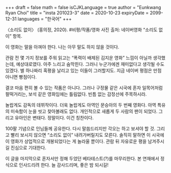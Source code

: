+++
draft = false
math = false
isCJKLanguage = true
author = "Eunkwang Ryan Choi"
title = "insta 201023-3"
date = 2020-10-23
expiryDate = 2099-12-31
languages = "한국어"
+++

〈소리도 없이〉 (홍의정, 2020). #비평/작품/영화 사진 출처: 네이버영화 “소리도 없이” 항목.

이 영화는 말을 아껴야 한다. 나는 아무 말도 하지 않을 것이다.

관람 전 몇 가지 정보를 주워 읽고는 “폭력이 배제된 김지운 영화” 느낌이 아닐까 생각했는데, 예상대로였다. 아주 느리고 숨막힌다. 그러니 누군가에겐 재미없다고 생각될 수도 있겠다. 별 하나짜리 혹평을 날리고 있는 이들이 그러할지도. 지금 네이버 평점은 만점 아니면 빵점이다.

결코 마음 편히 볼 수 있는 작품은 아니다. 그러나 구정물 같은 시국에 혼자 일목어처럼 펄떡거리는, 보석 같은 영화임에는 틀림없다. 빈틈 없는 감정선에 주목하시라.

놀랍게도 감독의 데뷔작이다. 더욱 놀랍게도 아역인 문승아의 두 번째 영화다. 아역 특유의 미숙함이 눈을 씻고 찾아볼래도 없다. 개인적으로 새롭게 두 사람의 팬이 되었다. 그리고 유아인은 변태다. 정말이다. 이건 칭찬이다.

100팔 기념으로 인님들께 공유한다. 다시 말씀드리지만 각오는 하고 보셔야 할 것. 그리고 빨리 보시지 않으면 “소리도 없이” 내려가버릴지도 모른다. 솔직히 말하면 이 시국에 이 영화가 상업적으로 개봉되었다는 게 놀라울 뿐이다. 관람 뒤 자유로운 평을 남겨주시길 진심으로 기대한다.

이 글을 마지막으로 혼자서만 정해 두었던 베타테스트(?)를 마무리한다. 본 연재에서 정식으로 인사드리려 한다. 늘 감사드리며, 좋은 밤 되시길! 